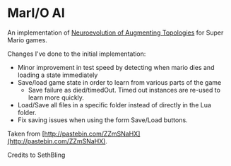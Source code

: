 # MarI/O AI

An implementation of [Neuroevolution of Augmenting Topologies](https://en.wikipedia.org/wiki/Neuroevolution_of_augmenting_topologies) for Super Mario games.

Changes I've done to the initial implementation:

* Minor improvement in test speed by detecting when mario dies and loading a state immediately
* Save/load game state in order to learn from various parts of the game
	* Save failure as died/timedOut. Timed out instances are re-used to learn more quickly.
* Load/Save all files in a specific folder instead of directly in the Lua folder.
* Fix saving issues when using the form Save/Load buttons.

Taken from [http://pastebin.com/ZZmSNaHX](http://pastebin.com/ZZmSNaHX).

Credits to SethBling